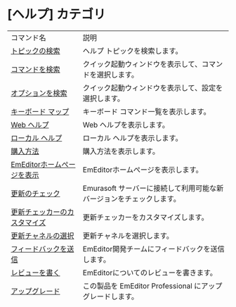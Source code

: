 # \[ヘルプ\] カテゴリ

|     |     |
| --- | --- |
| コマンド名 | 説明 |
| [トピックの検索](help_finder) | ヘルプ トピックを検索します。 |
| [コマンドを検索](../tools/ql_commands) | クイック起動ウィンドウを表示して、コマンドを選択します。 |
| [オプションを検索](../tools/ql_options) | クイック起動ウィンドウを表示して、設定を選択します。 |
| [キーボード マップ](keyboard_map) | キーボード コマンド一覧を表示します。 |
| [Web ヘルプ](help_internet) | Web ヘルプを表示します。 |
| [ローカル ヘルプ](help_local) | ローカル ヘルプを表示します。 |
| [購入方法](help_regist) | 購入方法を表示します。 |
| [EmEditorホームぺージを表示](web_home) | EmEditorホームぺージを表示します。 |
| [更新のチェック](check_updates) | Emurasoft サーバーに接続して利用可能な新バージョンをチェックします。 |
| [更新チェッカーのカスタマイズ](customize_update_checker) | 更新チェッカーをカスタマイズします。 |
| [更新チャネルの選択](update_channel) | 更新チャネルを選択します。 |
| [フィードバックを送信](send_feedback) | EmEditor開発チームにフィードバックを送信します。 |
| [レビューを書く](write_review) | EmEditorについてのレビューを書きます。 |
| [アップグレード](upgrade) | この製品を EmEditor Professional にアップグレードします。 |
| [ダウングレード](downgrade) | この製品を EmEditor Free にダウングレードします。 |
| [バージョン情報](app_about) | バージョン情報を表示します。 |


```{toctree}
:maxdepth: 1
app_about
check_updates
customize_update_checker
downgrade
help_finder
help_internet
help_local
help_regist
keyboard_map
send_feedback
update_channel
upgrade
web_home
write_review
```
